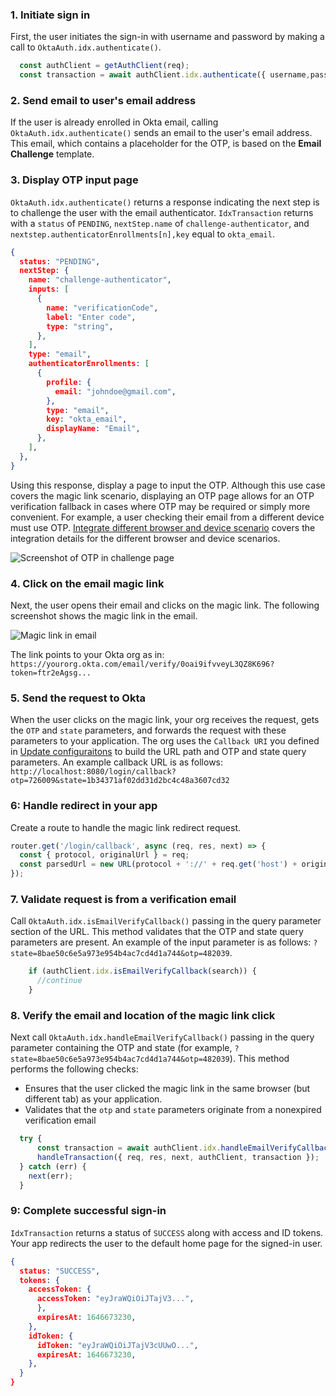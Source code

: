 ### 1. Initiate sign in

First, the user initiates the sign-in with username and password by making a call to `OktaAuth.idx.authenticate()`.

```javascript
  const authClient = getAuthClient(req);
  const transaction = await authClient.idx.authenticate({ username,password});
```

### 2. Send email to user's email address

If the user is already enrolled in Okta email, calling `OktaAuth.idx.authenticate()` sends an email to the user's email address. This email, which contains a placeholder for the OTP, is based on the **Email Challenge** template.

### 3. Display OTP input page

`OktaAuth.idx.authenticate()` returns a response indicating the next step is to challenge the user with the email authenticator.  `IdxTransaction` returns with a `status` of `PENDING`, `nextStep.name` of `challenge-authenticator`, and `nextstep.authenticatorEnrollments[n],key` equal to `okta_email`.

```json
{
  status: "PENDING",
  nextStep: {
    name: "challenge-authenticator",
    inputs: [
      {
        name: "verificationCode",
        label: "Enter code",
        type: "string",
      },
    ],
    type: "email",
    authenticatorEnrollments: [
      {
        profile: {
          email: "johndoe@gmail.com",
        },
        type: "email",
        key: "okta_email",
        displayName: "Email",
      },
    ],
  },
}
```

Using this response, display a page to input the OTP. Although this use case covers the magic link scenario, displaying an OTP page allows for an OTP verification fallback in cases where OTP may be required or simply more convenient. For example, a user checking their email from a different device must use OTP. [Integrate different browser and device scenario](#integrate-different-browser-and-device-scenario) covers the integration details for the different browser and device scenarios.


<div class="common-image-format">

![Screenshot of OTP in challenge page](/img/authenticators/authenticators-email-challenge-auth.png)

</div>

### 4. Click on the email magic link

Next, the user opens their email and clicks on the magic link. The following screenshot shows the magic link in the email.

<div class="common-image-format">

![Magic link in email](/img/authenticators/authenticators-email-challenge-magic-link-in-email.png)

</div>

The link points to your Okta org as in: `https://yourorg.okta.com/email/verify/0oai9ifvveyL3QZ8K696?token=ftr2eAgsg...`

### 5. Send the request to Okta

When the user clicks on the magic link, your org receives the request, gets the `OTP` and `state` parameters, and forwards the request with these parameters to your application. The org uses the `Callback URI` you defined in [Update configuraitons](#update-configurations) to build the URL path and OTP and state query parameters. An example callback URL is as follows: `http://localhost:8080/login/callback?otp=726009&state=1b34371af02dd31d2bc4c48a3607cd32`

### 6: Handle redirect in your app

Create a route to handle the magic link redirect request.

```javascript
router.get('/login/callback', async (req, res, next) => {
  const { protocol, originalUrl } = req;
  const parsedUrl = new URL(protocol + '://' + req.get('host') + originalUrl);
});

```

### 7. Validate request is from a verification email

Call `OktaAuth.idx.isEmailVerifyCallback()` passing in the query parameter section of the URL. This method validates that the OTP and state query parameters are present. An example of the input parameter is as follows: `?state=8bae50c6e5a973e954b4ac7cd4d1a744&otp=482039`.

```javascript
    if (authClient.idx.isEmailVerifyCallback(search)) {
      //continue
    }
```

### 8. Verify the email and location of the magic link click

Next call `OktaAuth.idx.handleEmailVerifyCallback()` passing in the query parameter containing the OTP and state (for example, `?state=8bae50c6e5a973e954b4ac7cd4d1a744&otp=482039`). This method performs the following checks:

* Ensures that the user clicked the magic link in the same browser (but different tab) as your application.
* Validates that the `otp` and `state` parameters originate from a nonexpired verification email


```javascript
  try {
      const transaction = await authClient.idx.handleEmailVerifyCallback(search);
      handleTransaction({ req, res, next, authClient, transaction });
  } catch (err) {
    next(err);
  }

```

### 9: Complete successful sign-in

`IdxTransaction` returns a status of `SUCCESS` along with access and ID tokens. Your app redirects the user to the default home page for the signed-in user.

```json
{
  status: "SUCCESS",
  tokens: {
    accessToken: {
      accessToken: "eyJraWQiOiJTajV3...",
      },
      expiresAt: 1646673230,
    },
    idToken: {
      idToken: "eyJraWQiOiJTajV3cUUwO...",
      expiresAt: 1646673230,
    },
  }
}

```
